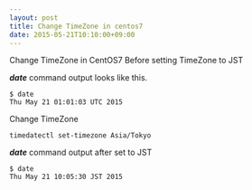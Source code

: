 ```yaml
---
layout: post
title: Change TimeZone in centos7
date: 2015-05-21T10:10:00+09:00
---
```


Change TimeZone in CentOS7
Before setting TimeZone to JST

***date*** command output looks like this.

```
$ date
Thu May 21 01:01:03 UTC 2015
```

Change TimeZone

```
timedatectl set-timezone Asia/Tokyo
```

***date*** command output after set to JST

```
$ date
Thu May 21 10:05:30 JST 2015
```
